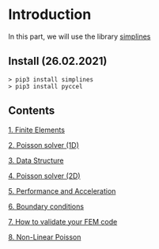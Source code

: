 # Introduction

In this part, we will use the library [simplines](https://github.com/ratnania/simplines)

## Install (26.02.2021)

```shell
> pip3 install simplines
> pip3 install pyccel
```

## Contents

[1. Finite Elements](http://nbviewer.jupyter.org/github/ratnania/IGA-Python/blob/main/lessons/Chapter1/01_introduction_fem.ipynb)

[2. Poisson solver (1D)](http://nbviewer.jupyter.org/github/ratnania/IGA-Python/blob/main/lessons/Chapter1/02_poisson_1d.ipynb)

[3. Data Structure](http://nbviewer.jupyter.org/github/ratnania/IGA-Python/blob/main/lessons/Chapter1/03_data_structure.ipynb)

[4. Poisson solver (2D)](http://nbviewer.jupyter.org/github/ratnania/IGA-Python/blob/main/lessons/Chapter1/04_poisson_2d.ipynb)

[5. Performance and Acceleration](http://nbviewer.jupyter.org/github/ratnania/IGA-Python/blob/main/lessons/Chapter1/05_performance_acceleration.ipynb)

[6. Boundary conditions](http://nbviewer.jupyter.org/github/ratnania/IGA-Python/blob/main/lessons/Chapter1/06_boundary_conditions.ipynb)

[7. How to validate your FEM code](http://nbviewer.jupyter.org/github/ratnania/IGA-Python/blob/main/lessons/Chapter1/07_validation.ipynb)

[8. Non-Linear Poisson](http://nbviewer.jupyter.org/github/ratnania/IGA-Python/blob/main/lessons/Chapter1/08_nonlinear_poisson.ipynb)

